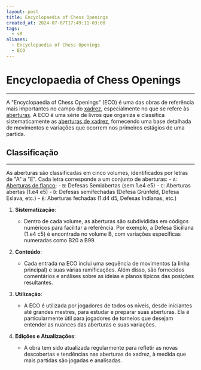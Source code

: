 ```yaml
---
layout: post
title: Encyclopaedia of Chess Openings
created_at: 2024-07-07T17:49:11-03:00
tags:
  - v0
aliases:
  - Encyclopaedia of Chess Openings
  - ECO
---
```

# Encyclopaedia of Chess Openings
----

A "Encyclopaedia of Chess Openings" (ECO) é uma das obras de referência mais importantes no campo do [xadrez](api/2024/07/2024-07-06-Xadrez.md), especialmente no que se refere às [aberturas](api/2024/07/2024-07-06-Aberturas_de_xadrez.md). A ECO é uma série de livros que organiza e classifica sistematicamente as [aberturas de xadrez](api/2024/07/2024-07-06-Aberturas_de_xadrez.md), fornecendo uma base detalhada de movimentos e variações que ocorrem nos primeiros estágios de uma partida. 

## Classificação
---
As aberturas são classificadas em cinco volumes, identificados por letras de "A" a "E". Cada letra corresponde a um conjunto de aberturas:
	- `A`: [Aberturas de flanco](api/2024/07/2024-07-06-Aberturas_de_flanco.md);
	- `B`: Defesas Semiabertas (sem 1.e4 e5)
	- `C`: Aberturas abertas (1.e4 e5)
	- `D`: Defesas semifechadas (Defesa Grünfeld, Defesa Eslava, etc.)
	- `E`: Aberturas fechadas (1.d4 d5, Defesas Indianas, etc.)
1. **Sistematização**:
    
    - Dentro de cada volume, as aberturas são subdivididas em códigos numéricos para facilitar a referência. Por exemplo, a Defesa Siciliana (1.e4 c5) é encontrada no volume B, com variações específicas numeradas como B20 a B99.
3. **Conteúdo**:
    
    - Cada entrada na ECO inclui uma sequência de movimentos (a linha principal) e suas várias ramificações. Além disso, são fornecidos comentários e análises sobre as ideias e planos típicos das posições resultantes.
4. **Utilização**:
    
    - A ECO é utilizada por jogadores de todos os níveis, desde iniciantes até grandes mestres, para estudar e preparar suas aberturas. Ela é particularmente útil para jogadores de torneios que desejam entender as nuances das aberturas e suas variações.
5. **Edições e Atualizações**:
    
    - A obra tem sido atualizada regularmente para refletir as novas descobertas e tendências nas aberturas de xadrez, à medida que mais partidas são jogadas e analisadas.